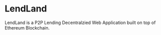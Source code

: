 # LendLand

LendLand is a P2P Lending Decentralzied Web Application built on top of Ethereum Blockchain.
